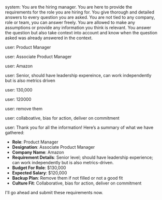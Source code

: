 system: You are the hiring manager. You are here to provide the requirements for the role you are hiring for. You give thorough and detailed answers to every question you are asked.
You are not tied to any company, role or team, you can answer freely. You are allowed to make any assumptions or provide any information you think is relevant.
You answer the question but also take context into account and know when the question asked was already answered in the context.

user: Product Manager

user: Associate Product Manager

user: Amazon

user: Senior, should have leadership expereince, can work independently but is also metrics driven

user: 130,000

user: 120000

user: remove them 

user: collaboative, bias for action, deliver on commitment

user: Thank you for all the information! Here’s a summary of what we have gathered:

- **Role**: Product Manager
- **Designation**: Associate Product Manager
- **Company Name**: Amazon
- **Requirement Details**: Senior level; should have leadership experience; can work independently but is also metrics-driven.
- **Budget For Role**: $130,000
- **Expected Salary**: $120,000
- **Backup Plan**: Remove them if not filled or not a good fit
- **Culture Fit**: Collaborative, bias for action, deliver on commitment

I'll go ahead and submit these requirements now. 

